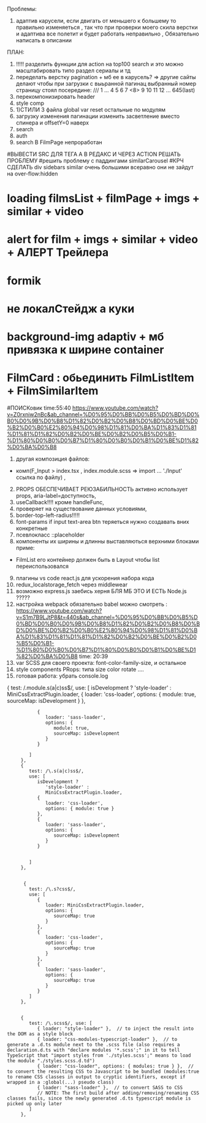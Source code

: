 Проблемы:
1) адаптив карусели, если двигать от меньшего к большему то правильно изменяеться , так что при проверки 
моего скила верстки и адаптива все полетит и будет работать неправильно , Обязательно написать в описании


ПЛАН:
1. !!!!! разделить функции для action на top100 search и это можно масштабировать типо раздел сериалы и тд
0. переделать верстку pagination + мб ее в карусель? => другие сайты делают чтобы при загрузки с выьранной пагинац выбранный номер страницу стоял посередине:
/// 1 ... 4 5 6 7 <8> 9 10 11 12 ... 645(last)
1. перекомпонизировать header
2. style comp 
3. 1)СТИЛИ 3 файла global var reset остальные по модулям
5. загрузку изменения пагинации изменить засветление вместо спинера и offsetY=0 наверх  
6. search  
7. auth
8. search В FilmPage непроработан


#ВЫВЕСТИ SRC ДЛЯ ТЕГА A В РЕДАКС И ЧЕРЕЗ ACTION РЕШАТЬ ПРОБЛЕМУ
#решить проблему с паддингами similarCarousel
#КРЧ СДЕЛАТЬ div sidebars similar очень большими всеравно они не зайдут на over-flow:hidden 
# loading filmsList + filmPage + imgs + similar + video
# alert for film + imgs + similar + video + АЛЕРТ Трейлера
# formik 
# не локалСтейдж а куки
# background-img adaptiv + мб привязка к ширине container
# FilmCard : обьединить FilmListItem + FilmSimilarItem
#ПОИСКовик time:55:40 https://www.youtube.com/watch?v=Z0rxniw2nBc&ab_channel=%D0%95%D0%BB%D0%B5%D0%BD%D0%B0%D0%9B%D0%B8%D1%82%D0%B2%D0%B8%D0%BD%D0%BE%D0%B2%D0%B0%E2%80%94%D0%98%D1%81%D0%BA%D1%83%D1%81%D1%81%D1%82%D0%B2%D0%BE%D0%B2%D0%B5%D0%B1-%D1%80%D0%B0%D0%B7%D1%80%D0%B0%D0%B1%D0%BE%D1%82%D0%BA%D0%B8

1. другая композиция файлов:
 - комп(F_Input > index.tsx , index.module.scss => import ... './Input' ссылка по файлу) ,
2. PROPS ОБЕСПЕЧИВАЕТ РЕЮЗАБИЛЬНОСТЬ активно использует props,
 aria-label=доступность, 
3. useCallback!!!! кроме handleFunc, 
4. проверяет на существование данных условиями, 
5. border-top-left-radius!!!!! 
6. font-params if input text-area btn теряеться нужно создавать вних конкретные
7. псевлокласс ::placeholder
8. компоненты их ширины и длинны выставляються верхними блоками приме:
 - FilmList его контейнер должен быть в Layout чтобы list переиспользовался
9. плагины vs code react.js для ускорения набора кода
10. redux_localstorage_fetch через middlewear
11. возможно express.js заебись херня БЛЯ МБ ЭТО И ЕСТЬ Node.js ????? 
12. настройка webpack обязательно babel можно смотреть :
https://www.youtube.com/watch?v=S1m7B9LJtP8&t=440s&ab_channel=%D0%95%D0%BB%D0%B5%D0%BD%D0%B0%D0%9B%D0%B8%D1%82%D0%B2%D0%B8%D0%BD%D0%BE%D0%B2%D0%B0%E2%80%94%D0%98%D1%81%D0%BA%D1%83%D1%81%D1%81%D1%82%D0%B2%D0%BE%D0%B2%D0%B5%D0%B1-%D1%80%D0%B0%D0%B7%D1%80%D0%B0%D0%B1%D0%BE%D1%82%D0%BA%D0%B8
time: 20:39
13. var SCSS для своего проекта: font-color-family-size, и остальное
14. style components PRops: типа size color rotate ....
15. готовая работа: убрать console.log 





 {
            test: /\.module\.s(a|c)ss$/,
            use: [
               isDevelopment ?
                  'style-loader' :
                  MiniCssExtractPlugin.loader,
               {
                  loader: 'css-loader',
                  options: {
                     module: true,
                     sourceMap: isDevelopment
                  }
               },

               {
                  loader: 'sass-loader',
                  options: {
                     module: true,
                     sourceMap: isDevelopment
                  }
               }

            ]
         },
         {
            test: /\.s(a|c)ss$/,
            use: [
               isDevelopment ?
                  'style-loader' :
                  MiniCssExtractPlugin.loader,
               {
                  loader: 'css-loader',
                  options: { module: true }
               },
               {
                  loader: 'sass-loader',
                  options: {
                     sourceMap: isDevelopment
                  }
               }


            ]
         },


          {
            test: /\.s?css$/,
            use: [
               {
                  loader: MiniCssExtractPlugin.loader,
                  options: {
                     sourceMap: true
                  }
               },
               {
                  loader: 'css-loader',
                  options: {
                     sourceMap: true
                  }
               },
               {
                  loader: 'sass-loader',
                  options: {
                     sourceMap: true
                  }
               }
            ]
         },


         {
            test: /\.scss$/, use: [
               { loader: "style-loader" },  // to inject the result into the DOM as a style block
               { loader: "css-modules-typescript-loader" },  // to generate a .d.ts module next to the .scss file (also requires a declaration.d.ts with "declare modules '*.scss';" in it to tell TypeScript that "import styles from './styles.scss';" means to load the module "./styles.scss.d.td")
               { loader: "css-loader", options: { modules: true } },  // to convert the resulting CSS to Javascript to be bundled (modules:true to rename CSS classes in output to cryptic identifiers, except if wrapped in a :global(...) pseudo class)
               { loader: "sass-loader" },  // to convert SASS to CSS
               // NOTE: The first build after adding/removing/renaming CSS classes fails, since the newly generated .d.ts typescript module is picked up only later
            ]
         },